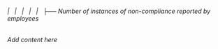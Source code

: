 ###### |   |   |   |   |   ├── Number of instances of non-compliance reported by employees

*Add content here*